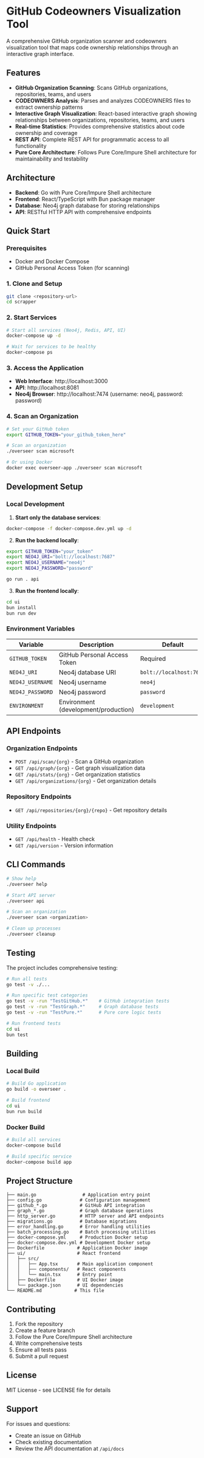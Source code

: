 # GitHub Codeowners Visualization Tool

A comprehensive GitHub organization scanner and codeowners visualization tool that maps code ownership relationships through an interactive graph interface.

## Features

- **GitHub Organization Scanning**: Scans GitHub organizations, repositories, teams, and users
- **CODEOWNERS Analysis**: Parses and analyzes CODEOWNERS files to extract ownership patterns
- **Interactive Graph Visualization**: React-based interactive graph showing relationships between organizations, repositories, teams, and users
- **Real-time Statistics**: Provides comprehensive statistics about code ownership and coverage
- **REST API**: Complete REST API for programmatic access to all functionality
- **Pure Core Architecture**: Follows Pure Core/Impure Shell architecture for maintainability and testability

## Architecture

- **Backend**: Go with Pure Core/Impure Shell architecture
- **Frontend**: React/TypeScript with Bun package manager
- **Database**: Neo4j graph database for storing relationships
- **API**: RESTful HTTP API with comprehensive endpoints

## Quick Start

### Prerequisites

- Docker and Docker Compose
- GitHub Personal Access Token (for scanning)

### 1. Clone and Setup

```bash
git clone <repository-url>
cd scrapper
```

### 2. Start Services

```bash
# Start all services (Neo4j, Redis, API, UI)
docker-compose up -d

# Wait for services to be healthy
docker-compose ps
```

### 3. Access the Application

- **Web Interface**: http://localhost:3000
- **API**: http://localhost:8081
- **Neo4j Browser**: http://localhost:7474 (username: neo4j, password: password)

### 4. Scan an Organization

```bash
# Set your GitHub token
export GITHUB_TOKEN="your_github_token_here"

# Scan an organization
./overseer scan microsoft

# Or using Docker
docker exec overseer-app ./overseer scan microsoft
```

## Development Setup

### Local Development

1. **Start only the database services**:
```bash
docker-compose -f docker-compose.dev.yml up -d
```

2. **Run the backend locally**:
```bash
export GITHUB_TOKEN="your_token"
export NEO4J_URI="bolt://localhost:7687"
export NEO4J_USERNAME="neo4j"
export NEO4J_PASSWORD="password"

go run . api
```

3. **Run the frontend locally**:
```bash
cd ui
bun install
bun run dev
```

### Environment Variables

| Variable | Description | Default |
|----------|-------------|---------|
| `GITHUB_TOKEN` | GitHub Personal Access Token | Required |
| `NEO4J_URI` | Neo4j database URI | `bolt://localhost:7687` |
| `NEO4J_USERNAME` | Neo4j username | `neo4j` |
| `NEO4J_PASSWORD` | Neo4j password | `password` |
| `ENVIRONMENT` | Environment (development/production) | `development` |

## API Endpoints

### Organization Endpoints

- `POST /api/scan/{org}` - Scan a GitHub organization
- `GET /api/graph/{org}` - Get graph visualization data
- `GET /api/stats/{org}` - Get organization statistics
- `GET /api/organizations/{org}` - Get organization details

### Repository Endpoints

- `GET /api/repositories/{org}/{repo}` - Get repository details

### Utility Endpoints

- `GET /api/health` - Health check
- `GET /api/version` - Version information

## CLI Commands

```bash
# Show help
./overseer help

# Start API server
./overseer api

# Scan an organization
./overseer scan <organization>

# Clean up processes
./overseer cleanup
```

## Testing

The project includes comprehensive testing:

```bash
# Run all tests
go test -v ./...

# Run specific test categories
go test -v -run "TestGitHub.*"    # GitHub integration tests
go test -v -run "TestGraph.*"     # Graph database tests
go test -v -run "TestPure.*"      # Pure core logic tests

# Run frontend tests
cd ui
bun test
```

## Building

### Local Build

```bash
# Build Go application
go build -o overseer .

# Build frontend
cd ui
bun run build
```

### Docker Build

```bash
# Build all services
docker-compose build

# Build specific service
docker-compose build app
```

## Project Structure

```
├── main.go                 # Application entry point
├── config.go              # Configuration management
├── github_*.go            # GitHub API integration
├── graph_*.go             # Graph database operations
├── http_server.go         # HTTP server and API endpoints
├── migrations.go          # Database migrations
├── error_handling.go      # Error handling utilities
├── batch_processing.go    # Batch processing utilities
├── docker-compose.yml     # Production Docker setup
├── docker-compose.dev.yml # Development Docker setup
├── Dockerfile            # Application Docker image
├── ui/                   # React frontend
│   ├── src/
│   │   ├── App.tsx       # Main application component
│   │   ├── components/   # React components
│   │   └── main.tsx      # Entry point
│   ├── Dockerfile        # UI Docker image
│   └── package.json      # UI dependencies
└── README.md            # This file
```

## Contributing

1. Fork the repository
2. Create a feature branch
3. Follow the Pure Core/Impure Shell architecture
4. Write comprehensive tests
5. Ensure all tests pass
6. Submit a pull request

## License

MIT License - see LICENSE file for details

## Support

For issues and questions:
- Create an issue on GitHub
- Check existing documentation
- Review the API documentation at `/api/docs`
